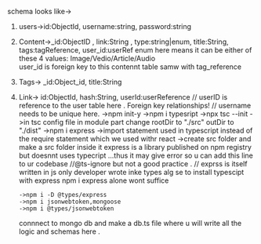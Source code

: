 schema looks like->

1.  users->id:ObjectId, username:string, password:string
2.  Content->\_id:ObjectID , link:String , type:string|enum, title:String,
    tags:tagReference, user_id:userRef
    enum here means it can be either of these 4 values:
    Image/Vedio/Article/Audio  
    user_id is foreign key to this contennt table samw with tag_reference
3.  Tags-> \_id:Object_id, title:String
4.  Link-> id:ObjectId, hash:String, userId:userReference
    // userID is reference to the user table here .
    Foreign key relationships!
    // username needs to be unique here.
    ->npm init-y
    ->npm i typesript
    ->npx tsc --init
    ->in tsc config file in module part change
    rootDir to "./src"
    outDir to "./dist"
    ->npm i express
    ->import statement used in typescript instead of the require statement which we used withr react
    ->create src folder and make a src folder inside it
    express is a library published on npm registry
    but doesnnt uses typecript ...thus it may give error so u can add this line to ur codebase
    //@ts-ignore but not a good practice .
    // exprss is itself written in js only
    developer wrote inke types alg se
    to install typescipt with express npm i express alone wont suffice

        ->npm i -D @types/express
        ->npm i jsonwebtoken,mongoose
        ->npm i @types/jsonwebtoken

    connnect to mongo db and make a db.ts file where u will write all the logic and schemas here .
